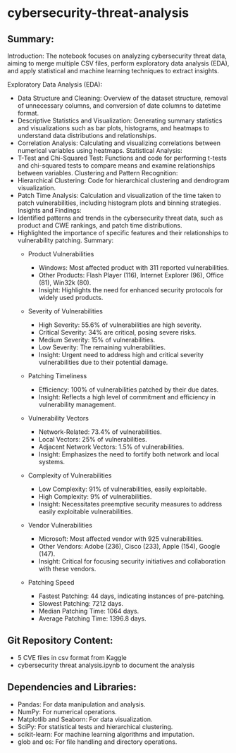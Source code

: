 # cybersecurity-threat-analysis

## Summary:

Introduction: The notebook focuses on analyzing cybersecurity threat data, aiming to merge multiple CSV files, perform exploratory data analysis (EDA), and apply statistical and machine learning techniques to extract insights.

Exploratory Data Analysis (EDA):
- Data Structure and Cleaning: Overview of the dataset structure, removal of unnecessary columns, and conversion of date columns to datetime format.
- Descriptive Statistics and Visualization: Generating summary statistics and visualizations such as bar plots, histograms, and heatmaps to understand data distributions and relationships.
- Correlation Analysis: Calculating and visualizing correlations between numerical variables using heatmaps.
Statistical Analysis:
- T-Test and Chi-Squared Test: Functions and code for performing t-tests and chi-squared tests to compare means and examine relationships between variables.
Clustering and Pattern Recognition:
- Hierarchical Clustering: Code for hierarchical clustering and dendrogram visualization.
- Patch Time Analysis: Calculation and visualization of the time taken to patch vulnerabilities, including histogram plots and binning strategies.
Insights and Findings:
- Identified patterns and trends in the cybersecurity threat data, such as product and CWE rankings, and patch time distributions.
- Highlighted the importance of specific features and their relationships to vulnerability patching.
Summary:
  - Product Vulnerabilities
    - Windows: Most affected product with 311 reported vulnerabilities.
    - Other Products: Flash Player (116), Internet Explorer (96), Office (81), Win32k (80).
    - Insight: Highlights the need for enhanced security protocols for widely used products.

  - Severity of Vulnerabilities
    - High Severity: 55.6% of vulnerabilities are high severity.
    - Critical Severity: 34% are critical, posing severe risks.
    - Medium Severity: 15% of vulnerabilities.
    - Low Severity: The remaining vulnerabilities.
    - Insight: Urgent need to address high and critical severity vulnerabilities due to their potential damage.

  - Patching Timeliness
    - Efficiency: 100% of vulnerabilities patched by their due dates.
    - Insight: Reflects a high level of commitment and efficiency in vulnerability management.

  - Vulnerability Vectors
    - Network-Related: 73.4% of vulnerabilities.
    - Local Vectors: 25% of vulnerabilities.
    - Adjacent Network Vectors: 1.5% of vulnerabilities.
    - Insight: Emphasizes the need to fortify both network and local systems.

  - Complexity of Vulnerabilities
    - Low Complexity: 91% of vulnerabilities, easily exploitable.
    - High Complexity: 9% of vulnerabilities.
    - Insight: Necessitates preemptive security measures to address easily exploitable vulnerabilities.

  - Vendor Vulnerabilities
    - Microsoft: Most affected vendor with 925 vulnerabilities.
    - Other Vendors: Adobe (236), Cisco (233), Apple (154), Google (147).
    - Insight: Critical for focusing security initiatives and collaboration with these vendors.

  - Patching Speed
  	- Fastest Patching: 44 days, indicating instances of pre-patching.
    - Slowest Patching: 7212 days.
    - Median Patching Time: 1064 days.
    - Average Patching Time: 1396.8 days.

## Git Repository Content:

- 5 CVE files in csv format from Kaggle
- cybersecurity threat analysis.ipynb to document the analysis

## Dependencies and Libraries:

- Pandas: For data manipulation and analysis.
- NumPy: For numerical operations.
- Matplotlib and Seaborn: For data visualization.
- SciPy: For statistical tests and hierarchical clustering.
- scikit-learn: For machine learning algorithms and imputation.
- glob and os: For file handling and directory operations.




